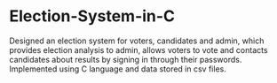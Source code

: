 # Election-System-in-C
Designed an election system for voters, candidates and admin, which provides election analysis to admin, allows voters to vote and contacts candidates about results by signing in through their passwords.
Implemented using C language and data stored in csv files.

